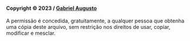 #### Copyright © 2023 / [Gabriel Augusto](https://github.com/ogabrielaugustto)

A permissão é concedida, gratuitamente, a qualquer pessoa que obtenha uma cópia deste arquivo, sem restrição nos direitos de usar, copiar, modificar e mesclar.
